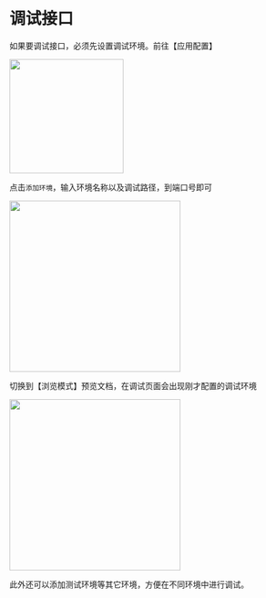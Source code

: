 # 调试接口

如果要调试接口，必须先设置调试环境。前往【应用配置】

<img src="/static/help/images/debug1.png" style="height: 200px" />

点击`添加环境`，输入环境名称以及调试路径，到端口号即可

<img src="/static/help/images/debug2.png" style="height: 300px" />

切换到【浏览模式】预览文档，在调试页面会出现刚才配置的调试环境

<img src="/static/help/images/debug3.png" style="height: 300px" />

此外还可以添加测试环境等其它环境，方便在不同环境中进行调试。